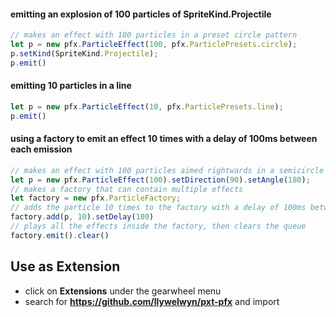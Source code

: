 #### emitting an explosion of 100 particles of SpriteKind.Projectile
```ts
// makes an effect with 100 particles in a preset circle pattern
let p = new pfx.ParticleEffect(100, pfx.ParticlePresets.circle);
p.setKind(SpriteKind.Projectile);
p.emit()
```

#### emitting 10 particles in a line
```ts
let p = new pfx.ParticleEffect(10, pfx.ParticlePresets.line);
p.emit()
```


#### using a factory to emit an effect 10 times with a delay of 100ms between each emission
```ts
// makes an effect with 100 particles aimed rightwards in a semicircle
let p = new pfx.ParticleEffect(100).setDirection(90).setAngle(180);
// makes a factory that can contain multiple effects
let factory = new pfx.ParticleFactory;
// adds the particle 10 times to the factory with a delay of 100ms between each effect
factory.add(p, 10).setDelay(100)
// plays all the effects inside the factory, then clears the queue
factory.emit().clear()
```

## Use as Extension

* click on **Extensions** under the gearwheel menu
* search for **https://github.com/llywelwyn/pxt-pfx** and import

